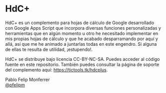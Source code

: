 # HdC+

HdC+ es un complemento para hojas de cálculo de Google desarrollado con Google Apps Script que incorpora diversas funciones personalizadas y herramientas que en algún momento u otro he necesitado implementar en mis propias hojas de cálculo y que he acabado desparramando por aquí y allá, así que me he animado a juntarlas todas en este engendro. Si alguna de ellas te resulta de utilidad, ¡estupendo!.

HdC+ se distribuye bajo licencia CC-BY-NC-SA. Puedes acceder al código fuente en este repositorio. También puedes consultar la página de soporte del complemento aquí: https://tictools.tk/hdcplus.

Pablo Felip Monferrer<br>
<a href="https://twitter.com/pfelipm">@pfelipm</a>
